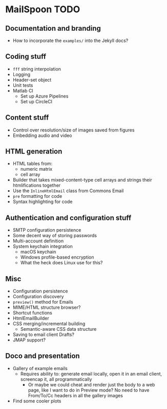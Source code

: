 # MailSpoon TODO

## Documentation and branding

* How to incorporate the `examples/` into the Jekyll docs?

## Coding stuff

* `fff` string interpolation
* Logging
* Header-set object
* Unit tests
* Matlab CI
  * Set up Azure Pipelines
  * Set up CircleCI

## Content stuff

* Control over resolution/size of images saved from figures
* Embedding audio and video

## HTML generation

* HTML tables from:
  * numeric matrix
  * cell array
* Builder that takes mixed-content-type cell arrays and strings their htmlifications together
* Use the `InlineHtmlEmail` class from Commons Email
* `pre` formatting for code
* Syntax highlighting for code

## Authentication and configuration stuff

* SMTP configuration persistence
* Some decent way of storing passwords
* Multi-account definition
* System keychain integration
  * macOS keychain
  * Windows profile-based encryption
  * What the heck does Linux use for this?

## Misc

* Configuration persistence
* Configuration discovery
* `preview()` method for Emails
* MIME/HTML structure browser?
* Shortcut functions
* HtmlEmailBuilder
* CSS merging/incremental building
  * Semantic-aware CSS data structure
* Saving to email client Drafts?
* JMAP support?

## Doco and presentation

* Gallery of example emails
  * Requires ability to: generate email locally, open it in an email client, screencap it, all programmatically
    * Or maybe we could cheat and render just the body to a web page, like I want to do in Preview mode? No need to have From/To/Cc headers in all the gallery images
* Find some cooler plots

